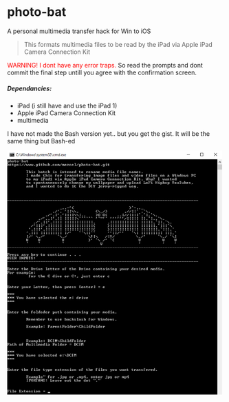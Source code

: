 # photo-bat
A personal multimedia transfer hack for Win to iOS

> This formats multimedia files to be read by the iPad via Apple iPad Camera Connection Kit

<span style="color: red"> WARNING! I dont have any error traps. </span> So read the prompts and dont commit the final step untill you agree with the confirmation screen.

##### Dependancies:
* iPad (i still have and use the iPad 1)
* Apple iPad Camera Connection Kit
* multimedia

I have not made the Bash version yet.. but you get the gist. It will be the same thing but Bash-ed

![screenshot](batscreenshot.png?raw=true "the bat is just a logo")
